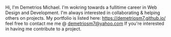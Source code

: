 Hi, I'm Demetrios Michael.
I'm wokring towards a fullitime career in Web Design and Development.
I'm always interested in collaborating & helping others on projects.
My portfolio is listed here: https://demetriosm7.github.io/
feel free to contact me me @ demetriosm7@yahoo.com If you're interested in having me contribute to a project.
